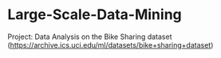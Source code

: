 # Large-Scale-Data-Mining

Project: Data Analysis on the Bike Sharing dataset (https://archive.ics.uci.edu/ml/datasets/bike+sharing+dataset)

